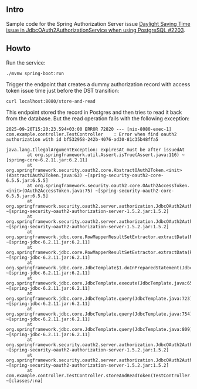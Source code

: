 ## Intro

Sample code for the Spring Authorization Server issue
[Daylight Saving Time issue in JdbcOAuth2AuthorizationService when using PostgreSQL #2203](https://github.com/spring-projects/spring-authorization-server/issues/2203).

## Howto

Run the service:

```
./mvnw spring-boot:run
```

Trigger the endpoint that creates a dummy authorization record with access token issue time
just before the DST transition:

```
curl localhost:8080/store-and-read
```

This endpoint stored the record in Postgres and then tries to read it back from the database. 
But the read operation fails with the following exception:

```
2025-09-20T15:20:23.594+03:00 ERROR 72820 --- [nio-8080-exec-1] com.example.controller.TestController    : Error when find oauth2 authorization with id bf532958-242b-4076-ad30-81c35b48ffa5

java.lang.IllegalArgumentException: expiresAt must be after issuedAt
        at org.springframework.util.Assert.isTrue(Assert.java:116) ~[spring-core-6.2.11.jar:6.2.11]
        at org.springframework.security.oauth2.core.AbstractOAuth2Token.<init>(AbstractOAuth2Token.java:63) ~[spring-security-oauth2-core-6.5.5.jar:6.5.5]
        at org.springframework.security.oauth2.core.OAuth2AccessToken.<init>(OAuth2AccessToken.java:75) ~[spring-security-oauth2-core-6.5.5.jar:6.5.5]
        at org.springframework.security.oauth2.server.authorization.JdbcOAuth2AuthorizationService$OAuth2AuthorizationRowMapper.mapRow(JdbcOAuth2AuthorizationService.java:548) ~[spring-security-oauth2-authorization-server-1.5.2.jar:1.5.2]
        at org.springframework.security.oauth2.server.authorization.JdbcOAuth2AuthorizationService$OAuth2AuthorizationRowMapper.mapRow(JdbcOAuth2AuthorizationService.java:465) ~[spring-security-oauth2-authorization-server-1.5.2.jar:1.5.2]
        at org.springframework.jdbc.core.RowMapperResultSetExtractor.extractData(RowMapperResultSetExtractor.java:94) ~[spring-jdbc-6.2.11.jar:6.2.11]
        at org.springframework.jdbc.core.RowMapperResultSetExtractor.extractData(RowMapperResultSetExtractor.java:61) ~[spring-jdbc-6.2.11.jar:6.2.11]
        at org.springframework.jdbc.core.JdbcTemplate$1.doInPreparedStatement(JdbcTemplate.java:733) ~[spring-jdbc-6.2.11.jar:6.2.11]
        at org.springframework.jdbc.core.JdbcTemplate.execute(JdbcTemplate.java:658) ~[spring-jdbc-6.2.11.jar:6.2.11]
        at org.springframework.jdbc.core.JdbcTemplate.query(JdbcTemplate.java:723) ~[spring-jdbc-6.2.11.jar:6.2.11]
        at org.springframework.jdbc.core.JdbcTemplate.query(JdbcTemplate.java:754) ~[spring-jdbc-6.2.11.jar:6.2.11]
        at org.springframework.jdbc.core.JdbcTemplate.query(JdbcTemplate.java:809) ~[spring-jdbc-6.2.11.jar:6.2.11]
        at org.springframework.security.oauth2.server.authorization.JdbcOAuth2AuthorizationService.findBy(JdbcOAuth2AuthorizationService.java:349) ~[spring-security-oauth2-authorization-server-1.5.2.jar:1.5.2]
        at org.springframework.security.oauth2.server.authorization.JdbcOAuth2AuthorizationService.findById(JdbcOAuth2AuthorizationService.java:296) ~[spring-security-oauth2-authorization-server-1.5.2.jar:1.5.2]
        at com.example.controller.TestController.storeAndReadToken(TestController.java:53) ~[classes/:na]
```
